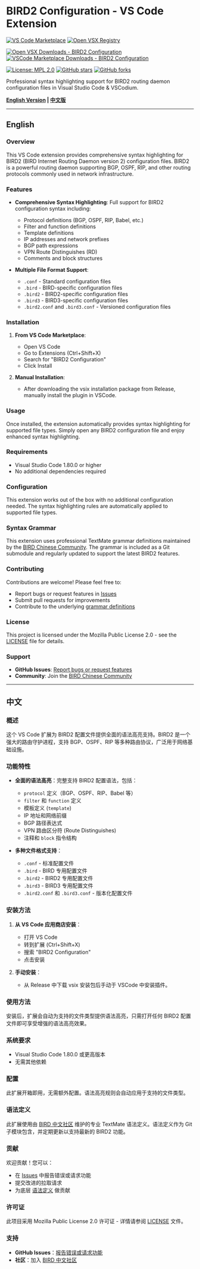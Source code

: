 # BIRD2 Configuration - VS Code Extension

[![VS Code Marketplace](https://img.shields.io/badge/VS%20Code%20Marketplace-Install-blue?logo=visual-studio-code)](https://marketplace.visualstudio.com/items?itemName=BIRDCC.vscode-bird2-conf) [![Open VSX Registry](https://img.shields.io/badge/Open%20VSX%20Registry-Install-blue?logo=eclipseide)](https://open-vsx.org/extension/BIRDCC/vscode-bird2-conf)

[![Open VSX Downloads - BIRD2 Configuration](https://img.shields.io/open-vsx/dt/BIRDCC/vscode-bird2-conf?style=flat&label=Open-VSX%20Downloads)](https://open-vsx.org/extension/BIRDCC/vscode-bird2-conf) [![VSCode Marketplace Downloads - BIRD2 Configuration](https://img.shields.io/visual-studio-marketplace/d/BIRDCC.vscode-bird2-conf?style=flat&label=VSCode%20Marketplace%20Downloads)](https://marketplace.visualstudio.com/items?itemName=BIRDCC.vscode-bird2-conf)

[![License: MPL 2.0](https://img.shields.io/badge/License-MPL%202.0-brightgreen.svg)](https://opensource.org/licenses/MPL-2.0) [![GitHub stars](https://img.shields.io/github/stars/bird-chinese-community/vscode-bird2?style=flat&label=GitHub%20Stars)](https://github.com/bird-chinese-community/vscode-bird2/stargazers) [![GitHub forks](https://img.shields.io/github/forks/bird-chinese-community/vscode-bird2?style=flat&label=GitHub%20Forks)](https://github.com/bird-chinese-community/vscode-bird2/network)

Professional syntax highlighting support for BIRD2 routing daemon configuration files in Visual Studio Code & VSCodium.

**[English Version](#english) | [中文版](#中文)**

---

## English

### Overview

This VS Code extension provides comprehensive syntax highlighting for BIRD2 (BIRD Internet Routing Daemon version 2) configuration files. BIRD2 is a powerful routing daemon supporting BGP, OSPF, RIP, and other routing protocols commonly used in network infrastructure.

### Features

- **Comprehensive Syntax Highlighting**: Full support for BIRD2 configuration syntax including:

  - Protocol definitions (BGP, OSPF, RIP, Babel, etc.)
  - Filter and function definitions
  - Template definitions
  - IP addresses and network prefixes
  - BGP path expressions
  - VPN Route Distinguishes (RD)
  - Comments and block structures

- **Multiple File Format Support**:

  - `.conf` - Standard configuration files
  - `.bird` - BIRD-specific configuration files
  - `.bird2` - BIRD2-specific configuration files
  - `.bird3` - BIRD3-specific configuration files
  - `.bird2.conf` and `.bird3.conf` - Versioned configuration files

### Installation

1. **From VS Code Marketplace**:

   - Open VS Code
   - Go to Extensions (Ctrl+Shift+X)
   - Search for "BIRD2 Configuration"
   - Click Install

2. **Manual Installation**:
   - After downloading the vsix installation package from Release, manually install the plugin in VSCode.

### Usage

Once installed, the extension automatically provides syntax highlighting for supported file types. Simply open any BIRD2 configuration file and enjoy enhanced syntax highlighting.

### Requirements

- Visual Studio Code 1.80.0 or higher
- No additional dependencies required

### Configuration

This extension works out of the box with no additional configuration needed. The syntax highlighting rules are automatically applied to supported file types.

### Syntax Grammar

This extension uses professional TextMate grammar definitions maintained by the [BIRD Chinese Community](https://github.com/bird-chinese-community/BIRD-tm-language-grammar). The grammar is included as a Git submodule and regularly updated to support the latest BIRD2 features.

### Contributing

Contributions are welcome! Please feel free to:

- Report bugs or request features in [Issues](https://github.com/bird-chinese-community/vscode-bird2-conf/issues)
- Submit pull requests for improvements
- Contribute to the underlying [grammar definitions](https://github.com/bird-chinese-community/BIRD-tm-language-grammar)

### License

This project is licensed under the Mozilla Public License 2.0 - see the [LICENSE](LICENSE) file for details.

### Support

- **GitHub Issues**: [Report bugs or request features](https://github.com/bird-chinese-community/vscode-bird2-conf/issues)
- **Community**: Join the [BIRD Chinese Community](https://github.com/bird-chinese-community)

---

## 中文

### 概述

这个 VS Code 扩展为 BIRD2 配置文件提供全面的语法高亮支持。BIRD2 是一个强大的路由守护进程，支持 BGP、OSPF、RIP 等多种路由协议，广泛用于网络基础设施。

### 功能特性

- **全面的语法高亮**：完整支持 BIRD2 配置语法，包括：

  - `protocol` 定义（BGP、OSPF、RIP、Babel 等）
  - `filter` 和 `function` 定义
  - 模板定义 (`template`)
  - IP 地址和网络前缀
  - BGP 路径表达式
  - VPN 路由区分符 (Route Distinguishes)
  - 注释和 `block` 指令结构

- **多种文件格式支持**：

  - `.conf` - 标准配置文件
  - `.bird` - BIRD 专用配置文件
  - `.bird2` - BIRD2 专用配置文件
  - `.bird3` - BIRD3 专用配置文件
  - `.bird2.conf` 和 `.bird3.conf` - 版本化配置文件

### 安装方法

1. **从 VS Code 应用商店安装**：

   - 打开 VS Code
   - 转到扩展 (Ctrl+Shift+X)
   - 搜索 "BIRD2 Configuration"
   - 点击安装

2. **手动安装**：
   - 从 Release 中下载 vsix 安装包后手动于 VSCode 中安装插件。

### 使用方法

安装后，扩展会自动为支持的文件类型提供语法高亮，只需打开任何 BIRD2 配置文件即可享受增强的语法高亮效果。

### 系统要求

- Visual Studio Code 1.80.0 或更高版本
- 无需其他依赖

### 配置

此扩展开箱即用，无需额外配置。语法高亮规则会自动应用于支持的文件类型。

### 语法定义

此扩展使用由 [BIRD 中文社区](https://github.com/bird-chinese-community/BIRD-tm-language-grammar) 维护的专业 TextMate 语法定义。语法定义作为 Git 子模块包含，并定期更新以支持最新的 BIRD2 功能。

### 贡献

欢迎贡献！您可以：

- 在 [Issues](https://github.com/bird-chinese-community/vscode-bird2-conf/issues) 中报告错误或请求功能
- 提交改进的拉取请求
- 为底层 [语法定义](https://github.com/bird-chinese-community/BIRD-tm-language-grammar) 做贡献

### 许可证

此项目采用 Mozilla Public License 2.0 许可证 - 详情请参阅 [LICENSE](LICENSE) 文件。

### 支持

- **GitHub Issues**：[报告错误或请求功能](https://github.com/bird-chinese-community/vscode-bird2-conf/issues)
- **社区**：加入 [BIRD 中文社区](https://github.com/bird-chinese-community)
